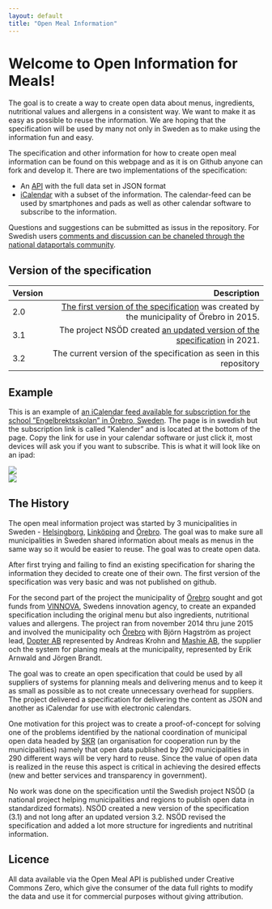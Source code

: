 ```yaml
---
layout: default
title: "Open Meal Information"
---
```

# Welcome to Open Information for Meals!

The goal is to create a way to create open data about menus, ingredients, nutritional values and allergens in a consistent way. We want to make it as easy as possible to reuse the information. We are hoping that the specification will be used by many not only in Sweden as to make using the information fun and easy.

The specification and other information for how to create open meal information can be found on this webpage and as it is on Github anyone can fork and develop it. There are two implementations of the specification:

* An [API](/Open-Meal/doc/basics.html) with the full data set in JSON format
* [iCalendar](/Open-Meal/doc/icalendar.html) with a subset of the information. The calendar-feed can be used by smartphones and pads as well as other calendar software to subscribe to the information.

Questions and suggestions can be submitted as issus in the repository. For Swedish users [comments and discussion can be chaneled through the national dataportals community](https://community.dataportal.se/topic/171/måltidsinformation-som-öppna-data-hur-du-publicerar?_=1652685653024).

## Version of the specification

| Version | Description |
| :--- | ---: |
| 2.0 | [The first version of the specification](https://orebrokommun.github.io/Open-Meal-Information/) was created by the municipality of Örebro in 2015. |
| 3.1 | The project NSÖD created [an updated version of the specification](https://www.dataportal.se/sv/specifications/Mltidsinformation/NSOD#ref=?p=1&q=m%C3%A5ltid&s=2&t=20&f=&rt=spec_standard%24spec_profile&c=false) in 2021. |
| 3.2 | The current version of the specification as seen in this repository |

## Example

This is an example of [an iCalendar feed available for subscription for the school ”Engelbrektsskolan” in Örebro, Sweden](https://skolmaten.se/about/calendar/engelbrektsskolan/). The page is in swedish but the subscription link is called ”Kalender” and is located at the bottom of the page. Copy the link for use in your calendar software or just click it, most devices will ask you if you want to subscribe. This is what it will look like on an ipad:

<img src="/Open-Meal/img/Kalender-maltidsinformation-crop.png"><br/>
<img src="/Open-Meal/img/Kalender-maltidsinformation-crop-expanded.png">

## The History

The open meal information project was started by 3 municipalities in Sweden - [Helsingborg](http://www.helsingborg.se/), [Linköping](http://linkoping.se/) and [Örebro](http://www.orebro.se/). The goal was to make sure all municipalities in Sweden shared information about meals as menus in the same way so it would be easier to reuse. The goal was to create open data.

After first trying and failing to find an existing specification for sharing the information they decided to create one of their own. The first version of the specification was very basic and was not published on github.

For the second part of the project the municipality of [Örebro](http://www.orebro.se/) sought and got funds from [VINNOVA](http://vinnova.se/), Swedens innovation agency, to create an expanded specification including the original menu but also ingredients, nutritional values and allergens. The project ran from november 2014 thru june 2015 and involved the municipality och [Örebro](http://www.orebro.se/) with Björn Hagström as project lead, [Dopter AB](http://www.dopter.se/) represented by Andreas Krohn and [Mashie AB](http://www.mashie.se/), the supplier och the system for planing meals at the municipality, represented by Erik Arnwald and Jörgen Brandt.

The goal was to create an open specification that could be used by all suppliers of systems for planning meals and delivering menus and to keep it as small as possible as to not create unnecessary overhead for suppliers. The project delivered a specification for delivering the content as JSON and another as iCalendar for use with electronic calendars.

One motivation for this project was to create a proof-of-concept for solving one of the problems identified by the national coordination of municipal open data headed by [SKR](http://skr.se/) (an organisation for cooperation run by the municipalities) namely that open data published by 290 municipalities in 290 different ways will be very hard to reuse. Since the value of open data is realized in the reuse this aspect is critical in achieving the desired effects (new and better services and transparency in government).

No work was done on the specification until the Swedish project NSÖD (a national project helping municipalities and regions to publish open data in standardized formats). NSÖD created a new version of the specification (3.1) and not long after an updated version 3.2. NSÖD revised the specification and added a lot more structure for ingredients and nutritinal information.

## Licence

All data available via the Open Meal API is published under Creative Commons Zero, which give the consumer of the data full rights to modify the data and use it for commercial purposes without giving attribution.
